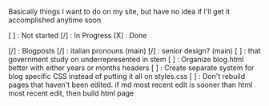 Basically things I want to do on my site, but have no idea if I'll get it
accomplished anytime soon

[ ] : Not started
[/] : In Progress
[X] : Done

[/] : Blogposts
	[/] : italian pronouns (main)
	[/] : senior design? (main)
	[ ] : that government study on underrepresented in stem
[ ] : Organize blog.html better with either years or months headers
[ ] : Create separate system for blog specific CSS instead of putting it all on
		styles.css
[ ] : Don't rebuild pages that haven't been edited. if md most recent edit is
		sooner than html most recent edit, then build html page

